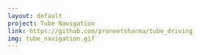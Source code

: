 ```yaml
---
layout: default
project: Tube Navigation
link: https://github.com/proneetsharma/tube_driving
img: tube_navigation.gif
---
```

